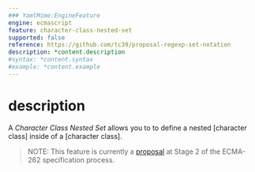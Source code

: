 ```yaml
---
### YamlMime:EngineFeature
engine: ecmascript
feature: character-class-nested-set
supported: false
reference: https://github.com/tc39/proposal-regexp-set-notation
description: *content.description
#syntax: *content.syntax
#example: *content.example
---
```

# description

A <dfn>Character Class Nested Set</dfn> allows you to to define a nested [character class] inside of a [character class].

> NOTE: This feature is currently a [proposal](https://github.com/tc39/proposal-regexp-set-notation) at Stage 2 of the ECMA-262 specification process.